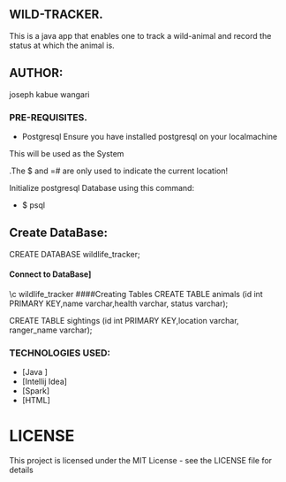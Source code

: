 ## WILD-TRACKER.
This is a java app that enables one to track a wild-animal and record the status at which the animal is.

## AUTHOR:
joseph kabue wangari



### PRE-REQUISITES.

* Postgresql
Ensure you have installed postgresql on your localmachine

This will be used as the System 



.The $ and =# are only used to indicate the current location!

Initialize postgresql Database using this command:
* $  psql

## Create DataBase:
CREATE DATABASE wildlife_tracker;
#### Connect to DataBase]
 \c wildlife_tracker
####Creating  Tables
CREATE TABLE animals (id int PRIMARY KEY,name varchar,health varchar, status varchar);

CREATE TABLE sightings (id int PRIMARY KEY,location varchar, ranger_name varchar);

### TECHNOLOGIES USED:

* [Java ]
* [Intellij Idea]
* [Spark]
* [HTML]


# LICENSE
This project is licensed under the MIT License - see the LICENSE file for details